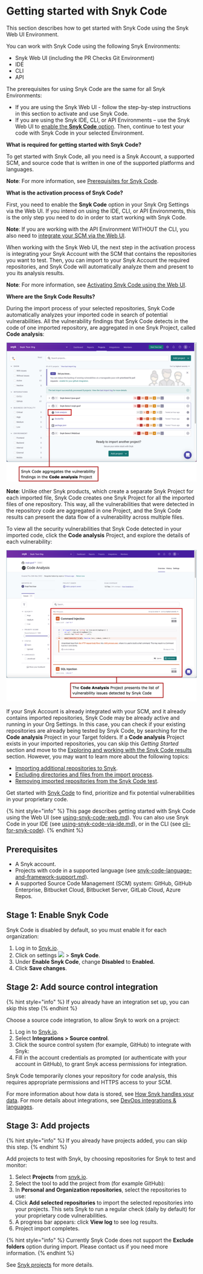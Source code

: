 # Getting started with Snyk Code

This section describes how to get started with Snyk Code using the Snyk Web UI Environment.

You can work with Snyk Code using the following Snyk Environments:

* &#x20;Snyk Web UI (including the PR Checks Git Environment)
* IDE
* CLI
* API

The prerequisites for using Snyk Code are the same for all Snyk Environments:

* If you are using the Snyk Web UI - follow the step-by-step instructions in this section to activate and use Snyk Code.
* If you are using the Snyk IDE, CLI, or API Environments – use the Snyk Web UI to [enable the **Snyk Code** option](activating-snyk-code-using-the-web-ui/step-1-enabling-the-snyk-code-option.md). Then, continue to test your code with Snyk Code in your selected Environment.

**What is required for getting started with Snyk Code?**

To get started with Snyk Code, all you need is a Snyk Account, a supported SCM, and source code that is written in one of the supported platforms and languages. &#x20;

**Note**: For more information, see [Prerequisites for Snyk Code](prerequisites-for-snyk-code.md).

**What is the activation process of Snyk Code?**

First, you need to enable the **Snyk Code** option in your Snyk Org Settings via the Web UI. If you intend on using the IDE, CLI, or API Environments, this is the only step you need to do in order to start working with Snyk Code.

**Note**: If you are working with the API Environment WITHOUT the CLI, you also need to [integrate your SCM via the Web UI](activating-snyk-code-using-the-web-ui/step-2-integrating-your-source-control-system-with-snyk-code.md). &#x20;

When working with the Snyk Web UI, the next step in the activation process is integrating your Snyk Account with the SCM that contains the repositories you want to test. Then, you can import to your Snyk Account the required repositories, and Snyk Code will automatically analyze them and present to you its analysis results.

**Note**: For more information, see [Activating Snyk Code using the Web UI](activating-snyk-code-using-the-web-ui/).

**Where are the Snyk Code Results?**

During the import process of your selected repositories, Snyk Code automatically analyzes your imported code in search of potential vulnerabilities. All the vulnerability findings that Snyk Code detects in the code of one imported repository, are aggregated in one Snyk Project, called **Code analysis**:

![](<../../../.gitbook/assets/Snyk Code - Getting Started - Projects - Code analysis.png>)

**Note**: Unlike other Snyk products, which create a separate Snyk Project for each imported file, Snyk Code creates one Snyk Project for all the imported files of one repository. This way, all the vulnerabilities that were detected in the repository code are aggregated in one Project, and the Snyk Code results can present the data flow of a vulnerability across multiple files.  &#x20;

To view all the security vulnerabilities that Snyk Code detected in your imported code, click the **Code analysis** Project, and explore the details of each vulnerability:

![](<../../../.gitbook/assets/Snyk Code - Getting Started - Code Analysis Project.png>)

If your Snyk Account is already integrated with your SCM, and it already contains imported repositories, Snyk Code may be already active and running in your Org Settings. In this case, you can check if your existing repositories are already being tested by Snyk Code, by searching for the **Code analysis** Project in your Target folders. If a **Code analysis** Project exists in your imported repositories, you can skip this _Getting Started_ section and move to the [Exploring and working with the Snyk Code results](../exploring-and-working-with-the-snyk-code-results.md) section. However, you may want to learn more about the following topics:

* [Importing additional repositories to Snyk](activating-snyk-code-using-the-web-ui/step-3-importing-repositories-to-snyk-for-the-snyk-code-testing/importing-additional-repositories-to-snyk.md).
* [Excluding directories and files from the import process](activating-snyk-code-using-the-web-ui/step-3-importing-repositories-to-snyk-for-the-snyk-code-testing/excluding-directories-and-files-from-the-import-process.md).
* [Removing imported repositories from the Snyk Code test](activating-snyk-code-using-the-web-ui/step-3-importing-repositories-to-snyk-for-the-snyk-code-testing/removing-imported-repositories-from-the-snyk-code-test.md).







Get started with [Snyk Code](https://snyk.io/product/snyk-code/) to find, prioritize and fix potential vulnerabilities in your proprietary code.

{% hint style="info" %}
This page describes getting started with Snyk Code using the Web UI (see [using-snyk-code-web.md](../using-snyk-code-web.md "mention")). You can also use Snyk Code in your IDE (see [using-snyk-code-via-ide.md](../using-snyk-code-via-ide.md "mention")), or in the CLI (see [cli-for-snyk-code](../cli-for-snyk-code/ "mention")).
{% endhint %}

## Prerequisites

* A Snyk account.
* Projects with code in a supported language (see [snyk-code-language-and-framework-support.md](../snyk-code-language-and-framework-support.md "mention")).
* A supported Source Code Management (SCM) system: GitHub, GitHub Enterprise, Bitbucket Cloud, Bitbucket Server, GitLab Cloud, Azure Repos.

## Stage 1: Enable Snyk Code

Snyk Code is disabled by default, so you must enable it for each organization:

1. Log in to [Snyk.io](http://snyk.io).
2. Click on settings ![](../../../.gitbook/assets/cog\_icon.png) > **Snyk Code**.
3. Under **Enable Snyk Code**, change **Disabled** to **Enabled.**
4. Click **Save changes**.

## Stage 2: Add source control integration

{% hint style="info" %}
If you already have an integration set up, you can skip this step
{% endhint %}

Choose a source code integration, to allow Snyk to work on a project:

1. Log in to [Snyk.io](http://snyk.io).
2. Select **Integrations > Source control**.
3. Click the source control system (for example, GitHub) to integrate with Snyk:
4. Fill in the account credentials as prompted (or authenticate with your account in GitHub), to grant Snyk access permissions for integration.

Snyk Code temporarily clones your repository for code analysis, this requires appropriate permissions and HTTPS access to your SCM.

For more information about how data is stored, see [How Snyk handles your data](../../../more-info/how-snyk-handles-your-data.md). For more details about integrations, see [DevOps integrations & languages](https://docs.snyk.io/introducing-snyk/introduction-to-snyk/integrations-and-languages).

## Stage 3: Add projects

{% hint style="info" %}
If you already have projects added, you can skip this step.
{% endhint %}

Add projects to test with Snyk, by choosing repositories for Snyk to test and monitor:

1. Select **Projects** from [snyk.io](http://snyk.io).
2. Select the tool to add the project from (for example GitHub):
3. In **Personal and Organization repositories**, select the repositories to use:
4. Click **Add selected repositories** to import the selected repositories into your projects. This sets Snyk to run a regular check (daily by default) for your proprietary code vulnerabilities.
5. A progress bar appears: click **View log** to see log results.
6. Project import completes.

{% hint style="info" %}
Currently Snyk Code does not support the **Exclude folders** option during import. Please contact us if you need more information.
{% endhint %}

See [Snyk projects](https://support.snyk.io/hc/en-us/sections/360004724958-Snyk-projects) for more details.

##
